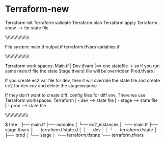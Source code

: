 # Terraform-new

Terraform init
Terraform validate
Terraform plan
Terraform apply
Terraform show --> for state file

\\\\\\\\\\\\\\\\\\\\\\\\\\\\\\\\\\\

File system:
main.tf
output.tf
terraform.tfvars
variables.tf

\\\\\\\\\\\\\\\\\\\\\\\\\\\\\\\\\\\

Terraform work spaces:
Main.tf        |
Dev.tfvars   |==> one statefile -> so if you run same main.tf file the state 
Stage.tfvars|        file will be overridden
Prod.tfvars  |

If you create ec2 var file for dev, then it will override the state file and create ec2 for dev env and delete the stageinstance

If they don’t want to create diff. config files for diff env. There we use Terraform workspaces.
Terraform
| - dev --> state file
| - stage --> state file
| - prod  --> state file


\\\\\\\\\\\\\\\\\\\\\\\\\\\\\\\\\

$ tree
.
├── main.tf
├── modules
│   └── ec2_instances
│       └── main.tf
├── stage.tfvars
├── terraform.tfstate.d
│   ├── dev
│   │   └── terraform.tfstate
│   ├── prod
│   └── stage
│       └── terraform.tfstate
└── terraform.tfvars

